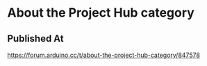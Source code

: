 # About the Project Hub category

## Published At

https://forum.arduino.cc/t/about-the-project-hub-category/847578
